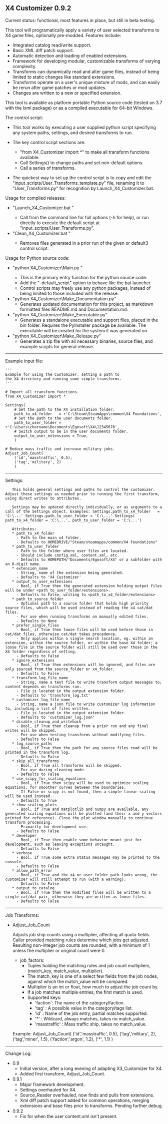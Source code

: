 X4 Customizer 0.9.2
-----------------

Current status: functional, most features in place, but still in beta testing.

This tool will programatically apply a variety of user selected transforms to X4 game files, optionally pre-modded. Features include:

 * Integrated catalog read/write support.
 * Basic XML diff patch support.
 * Automatic detection and loading of enabled extensions.
 * Framework for developing modular, customizable transforms of varying complexity.
 * Transforms can dynamically read and alter game files, instead of being limited to static changes like standard extensions.
 * Transforms operate on a user's unique mixture of mods, and can easily be rerun after game patches or mod updates.
 * Changes are written to a new or specified extension.

This tool is available as platform portable Python source code (tested on 3.7 with the lxml package) or as a compiled executable for 64-bit Windows.

The control script:

  * This tool works by executing a user supplied python script specifying any system paths, settings, and desired transforms to run.

  * The key control script sections are:
    - "from X4_Customizer import *" to make all transform functions available.
    - Call Settings() to change paths and set non-default options.
    - Call a series of transforms.
    
  * The quickest way to set up the control script is to copy and edit the "input_scripts/User_Transforms_template.py" file, renaming it to "User_Transforms.py" for recognition by Launch_X4_Customizer.bat.

Usage for compiled releases:

  * "Launch_X4_Customizer.bat <optional path to control script>"
    - Call from the command line for full options (-h for help), or run directly to execute the default script at "input_scripts/User_Transforms.py".
  * "Clean_X4_Customizer.bat <optional path to control script>"
    - Removes files generated in a prior run of the given or default3 control script.

Usage for Python source code:

  * "python X4_Customizer\Main.py <optional path to control script>"
    - This is the primary entry function for the python source code.
    - Add the "-default_script" option to behave like the bat launcher.
    - Control scripts may freely use any python packages, instead of being limited to those included with the release.
  * "python X4_Customizer\Make_Documentation.py"
    - Generates updated documentation for this project, as markdown formatted files README.md and Documentation.md.
  * "python X4_Customizer\Make_Executable.py"
    - Generates a standalone executable and support files, placed in the bin folder. Requires the PyInstaller package be available. The executable will be created for the system it was generated on.
  * "python X4_Customizer\Make_Release.py"
    - Generates a zip file with all necessary binaries, source files, and example scripts for general release.


***

Example input file:

    '''
    Example for using the Customizer, setting a path to
    the X4 directory and running some simple transforms.
    '''
    
    # Import all transform functions.
    from X4_Customizer import *
    
    Settings(
        # Set the path to the X4 installation folder.
        path_to_x4_folder   = r'C:\Steam\SteamApps\common\X4 Foundations',
        # Set the path to the user documents folder.
        path_to_user_folder = r'C:\Users\charname\Documents\Egosoft\X4\12345678',
        # Switch output to be in the user documents folder.
        output_to_user_extensions = True,
        )
    
    # Reduce mass traffic and increase military jobs.
    Adjust_Job_Count(
        ('id','masstraffic', 0.5),
        ('tag','military', 2)
        )

***

Settings:


       This holds general settings and paths to control the customizer. Adjust these settings as needed prior to running the first transform, using direct writes to attributes.
   
       Settings may be updated directly individually, or as arguments to a call of the Settings object. Examples: Settings.path_to_x4_folder   = 'C:\...' Settings.path_to_user_folder = 'C:\...' Settings( path_to_x4_folder = 'C:\...', path_to_user_folder = 'C:\...')
   
       Attributes:
       * path_to_x4_folder
         - Path to the main x4 folder.
         - Defaults to HOMEDRIVE/"Steam/steamapps/common/X4 Foundations"
       * path_to_user_folder
         - Path to the folder where user files are located.
         - Should include config.xml, content.xml, etc.
         - Defaults to HOMEPATH/"Documents/Egosoft/X4" or a subfolder with an 8-digit name.
       * extension_name
         - String, name of the extension being generated.
         - Defaults to 'X4_Customizer'
       * output_to_user_extensions
         - Bool, if True then the generated extension holding output files will be under <path_to_user_folder/extensions>.
         - Defaults to False, writing to <path_to_x4_folder/extensions>
       * path_to_source_folder
         - Optional path to a source folder that holds high priority source files, which will be used instead of reading the x4 cat/dat files.
         - For use when running transforms on manually edited files.
         - Defaults to None
       * prefer_single_files
         - Bool, if True then loose files will be used before those in cat/dat files, otherwise cat/dat takes precedence.
         - Only applies within a single search location, eg. within an extension, within the source folder, or within the base X4 folder; a loose file in the source folder will still be used over those in the X4 folder regardless of setting.
         - Defaults to False
       * ignore_extensions
         - Bool, if True then extensions will be ignored, and files are only sourced from the source_folder or x4_folder.
         - Defaults to False
       * transform_log_file_name
         - String, name a text file to write transform output messages to; content depends on transforms run.
         - File is located in the output extension folder.
         - Defaults to 'transform_log.txt'
       * customizer_log_file_name
         - String, name a json file to write customizer log information to, including a list of files written.
         - File is located in the output extension folder.
         - Defaults to 'customizer_log.json'
       * disable_cleanup_and_writeback
         - Bool, if True then cleanup from a prior run and any final writes will be skipped.
         - For use when testing transforms without modifying files.
         - Defaults to False
       * log_source_paths
         - Bool, if True then the path for any source files read will be printed in the transform log.
         - Defaults to False
       * skip_all_transforms
         - Bool, if True all transforms will be skipped.
         - For use during cleaning mode.
         - Defaults to False
       * use_scipy_for_scaling_equations
         - Bool, if True then scipy will be used to optimize scaling equations, for smoother curves between the boundaries.
         - If False or scipy is not found, then a simple linear scaling will be used instead.
         - Defaults to True
       * show_scaling_plots
         - Bool, if True and matplotlib and numpy are available, any generated scaling equations will be plotted (and their x and y vectors printed for reference). Close the plot window manually to continue transform processing.
         - Primarily for development use.
         - Defaults to False
       * developer
         - Bool, if True then enable some behavior meant just for development, such as leaving exceptions uncaught.
         - Defaults to False
       * verbose
         - Bool, if True some extra status messages may be printed to the console.
         - Defaults to False
       * allow_path_error
         - Bool, if True and the x4 or user folder path looks wrong, the customizer will still attempt to run (with a warning).
         - Defaults to False
       * output_to_catalog
         - Bool, if True then the modified files will be written to a single cat/dat pair, otherwise they are written as loose files.
         - Defaults to False
       


***

Job Transforms:

 * Adjust_Job_Count

      Adjusts job ship counts using a multiplier, affecting all quota fields. Caller provided matching rules determine which jobs get adjusted. Resulting non-integer job counts are rounded, with a minimum of 1 unless the multiplier or original count were 0.
  
      * job_factors:
        - Tuples holding the matching rules and job count  multipliers, (match_key, match_value, multiplier).
        - The match_key is one of a select few fields from the job nodes, against which the match_value will be compared.
        - Multiplier is an int or float, how much to adjust the job count by.
        - If a job matches multiple entries, the first match is used.
        - Supported keys:
          - 'faction': The name of the category/faction.
          - 'tag'    : A possible value in the category/tags list.
          - 'id'     : Name of the job entry, partial matches supported.
          - '*'      : Wildcard, always matches, takes no match_value.
          - 'masstraffic' : Mass traffic ship, takes no match_value.
  
      Example: Adjust_Job_Count( ('id','masstraffic', 0.5), ('tag','military', 2), ('tag','miner', 1.5), ('faction','argon', 1.2), ('*', 1.1) )
      


***

Change Log:
 * 0.9
   - Initial version, after a long evening of adapting X3_Customizer for X4.
   - Added first transform, Adjust_Job_Count.
 * 0.9.1
   - Major framework development.
   - Settings overhauled for X4.
   - Source_Reader overhauled, now finds and pulls from extensions.
   - Xml diff patch support added for common operations, merging extensions and base files prior to transforms. Pending further debug.
 * 0.9.2
   - Fix for when the user content.xml isn't present.